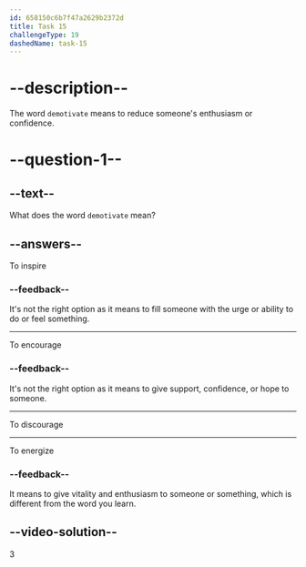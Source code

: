 ```yaml
---
id: 658150c6b7f47a2629b2372d
title: Task 15
challengeType: 19
dashedName: task-15
---
```


# --description--

The word `demotivate` means to reduce someone's enthusiasm or confidence.

# --question-1--

## --text--

What does the word `demotivate` mean?

## --answers--

To inspire

### --feedback--

It's not the right option as it means to fill someone with the urge or ability to do or feel something.

---

To encourage

### --feedback--

It's not the right option as it means to give support, confidence, or hope to someone.

---

To discourage

---

To energize

### --feedback--

It means to give vitality and enthusiasm to someone or something, which is different from the word you learn.

## --video-solution--

3

